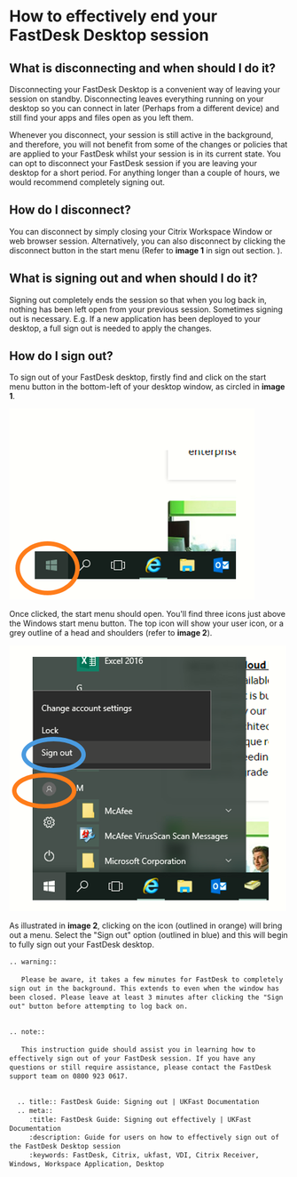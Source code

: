 # How to effectively end your FastDesk Desktop session 

## What is disconnecting and when should I do it?

Disconnecting your FastDesk Desktop is a convenient way of leaving your session on standby. Disconnecting leaves everything running on your desktop so you can connect in later (Perhaps from a different device) and still find your apps and files open as you left them. 

Whenever you disconnect, your session is still active in the background, and therefore, you will not benefit from some of the changes or policies that are applied to your FastDesk whilst your session is in its current state.  You can opt to disconnect your FastDesk session if you are leaving your desktop for a short period. For anything longer than a couple of hours, we would recommend completely signing out. 

## How do I disconnect?

You can disconnect by simply closing your Citrix Workspace Window or web browser session. Alternatively, you can also disconnect by clicking the disconnect button in the start menu (Refer to **image 1** in sign out section. ).


## What is signing out and when should I do it?

Signing out completely ends the session so that when you log back in, nothing has been left open from your previous session. Sometimes signing out is necessary. E.g. If a new application has been deployed to your desktop, a full sign out is needed to apply the changes.

## How do I sign out?

To sign out of your FastDesk desktop, firstly find and click on the start menu button in the bottom-left of your desktop window, as circled in **image 1**.

![Image 1: Windows Start Menu](files/startmenu.png "Image 1: Windows Start Menu")

Once clicked, the start menu should open. You'll find three icons just above the Windows start menu button. The top icon will show your user icon, or a grey outline of a head and shoulders (refer to **image 2**). 

![Image 2: How to sign out](files/Signout1.PNG "Image 2: How to sign out")

As illustrated in **image 2**, clicking on the icon (outlined in orange) will bring out a menu. Select the "Sign out" option (outlined in blue) and this will begin to fully sign out your FastDesk desktop. 


```eval_rst
.. warning::

   Please be aware, it takes a few minutes for FastDesk to completely sign out in the background. This extends to even when the window has been closed. Please leave at least 3 minutes after clicking the "Sign out" button before attempting to log back on.
   
```

```eval_rst
.. note::

   This instruction guide should assist you in learning how to effectively sign out of your FastDesk session. If you have any questions or still require assistance, please contact the FastDesk support team on 0800 923 0617.
   
```
    
```eval_rst
  .. title:: FastDesk Guide: Signing out | UKFast Documentation
  .. meta::
     :title: FastDesk Guide: Signing out effectively | UKFast Documentation
     :description: Guide for users on how to effectively sign out of the FastDesk Desktop session
     :keywords: FastDesk, Citrix, ukfast, VDI, Citrix Receiver, Windows, Workspace Application, Desktop
```

